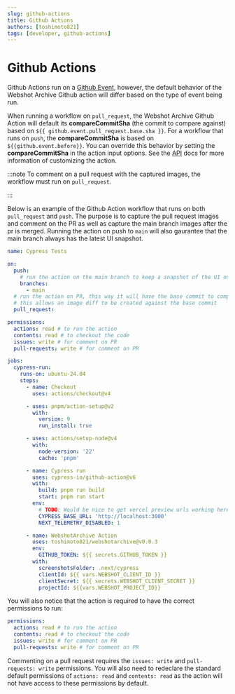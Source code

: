 ```yaml
---
slug: github-actions
title: Github Actions
authors: [toshimoto821]
tags: [developer, github-actions]
---
```


# Github Actions

Github Actions run on a [Github Event](https://docs.github.com/en/actions/writing-workflows/choosing-when-your-workflow-runs/events-that-trigger-workflows), however, the default
behavior of the Webshot Archive Github action will differ based on the type of event being run.

When running a workflow on `pull_request`, the Webshot Archive Github Action will default its **compareCommitSha** (the commit to compare against) based on `${{ github.event.pull_request.base.sha }}`.
For a workflow that runs on `push`, the **compareCommitSha** is based on `${{github.event.before}}`. You can override this behavior by setting the **compareCommitSha** in the action input options.
See the [API](/docs/api) docs for more information of customizing the action.

:::note
To comment on a pull request with the captured images, the workflow must run on `pull_request`.

:::

<!-- truncate -->

Below is an example of the Github Action workflow that runs on both `pull_request` and `push`.
The purpose is to capture the pull request images and comment on the PR as well as
capture the main branch images after the pr is merged. Running the action on push to `main` will also
gaurantee that the main branch always has the latest UI snapshot.

```yaml title="create-webshot-archive-ui-action.yml" showLineNumbers
name: Cypress Tests

on:
  push:
    # run the action on the main branch to keep a snapshot of the UI on main
    branches:
      - main
  # run the action on PR, this way it will have the base commit to compare against
  # this allows an image diff to be created against the base commit
  pull_request:

permissions:
  actions: read # to run the action
  contents: read # to checkout the code
  issues: write # for comment on PR
  pull-requests: write # for comment on PR

jobs:
  cypress-run:
    runs-on: ubuntu-24.04
    steps:
      - name: Checkout
        uses: actions/checkout@v4

      - uses: pnpm/action-setup@v2
        with:
          version: 9
          run_install: true

      - uses: actions/setup-node@v4
        with:
          node-version: '22'
          cache: 'pnpm'

      - name: Cypress run
        uses: cypress-io/github-action@v6
        with:
          build: pnpm run build
          start: pnpm run start
        env:
          # TODO: Would be nice to get vercel preview urls working here
          CYPRESS_BASE_URL: 'http://localhost:3000'
          NEXT_TELEMETRY_DISABLED: 1

      - name: WebshotArchive Action
        uses: toshimoto821/webshotarchive@v0.0.3
        env:
          GITHUB_TOKEN: ${{ secrets.GITHUB_TOKEN }}
        with:
          screenshotsFolder: .next/cypress
          clientId: ${{ vars.WEBSHOT_CLIENT_ID }}
          clientSecret: ${{ secrets.WEBSHOT_CLIENT_SECRET }}
          projectId: ${{vars.WEBSHOT_PROJECT_ID}}
```

You will also notice that the action is required to have the correct permissions to run:

```yaml
permissions:
  actions: read # to run the action
  contents: read # to checkout the code
  issues: write # for comment on PR
  pull-requests: write # for comment on PR
```

Commenting on a pull request requires the `issues: write` and `pull-requests: write` permissions.
You will also need to redeclare the standard default permissions of `actions: read` and `contents: read`
as the action will not have access to these permissions by default.
